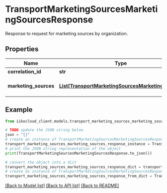 # TransportMarketingSourcesMarketingSourcesResponse

Response to request for marketing sources by organization.

## Properties

Name | Type | Description | Notes
------------ | ------------- | ------------- | -------------
**correlation_id** | **str** |  | 
**marketing_sources** | [**List[TransportMarketingSourcesMarketingSource]**](TransportMarketingSourcesMarketingSource.md) | List of marketing sources. | 

## Example

```python
from iikocloud_client.models.transport_marketing_sources_marketing_sources_response import TransportMarketingSourcesMarketingSourcesResponse

# TODO update the JSON string below
json = "{}"
# create an instance of TransportMarketingSourcesMarketingSourcesResponse from a JSON string
transport_marketing_sources_marketing_sources_response_instance = TransportMarketingSourcesMarketingSourcesResponse.from_json(json)
# print the JSON string representation of the object
print(TransportMarketingSourcesMarketingSourcesResponse.to_json())

# convert the object into a dict
transport_marketing_sources_marketing_sources_response_dict = transport_marketing_sources_marketing_sources_response_instance.to_dict()
# create an instance of TransportMarketingSourcesMarketingSourcesResponse from a dict
transport_marketing_sources_marketing_sources_response_from_dict = TransportMarketingSourcesMarketingSourcesResponse.from_dict(transport_marketing_sources_marketing_sources_response_dict)
```
[[Back to Model list]](../README.md#documentation-for-models) [[Back to API list]](../README.md#documentation-for-api-endpoints) [[Back to README]](../README.md)


